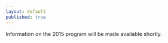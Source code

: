 ```yaml
---
layout: default
published: true
---
```


Information on the 2015 program will be made available shortly.
